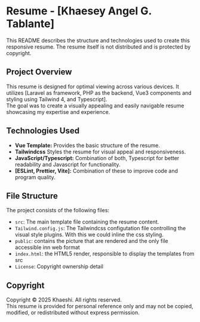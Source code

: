 # Resume - [Khaesey Angel G. Tablante]

This README describes the structure and technologies used to create this responsive resume.  The resume itself is not distributed and is protected by copyright.


## Project Overview

This resume is designed for optimal viewing across various devices. It utilizes [Laravel as framework, PHP as the backend, Vue3 components and styling using Tailwind 4, and Typescript].  
The goal was to create a visually appealing and easily navigable resume showcasing my expertise and experience.


## Technologies Used

* **Vue Template:**  Provides the basic structure of the resume.
* **Tailwindcss**  Styles the resume for visual appeal and responsiveness.  
* **JavaScript/Typescript:**  Combination of both, Typescript for better readability and Javascript for functionality.
* **[ESLint, Prettier, Vite]:** Combination of these to improve code and program quality.


## File Structure

The project consists of the following files:

* `src`: The main template file containing the resume content.
* `Tailwind.config.js`:  The Tailwindcss configutation file controlling the visual style plugins. With this we could inline the css styling.
* `public`: contains the picture that are rendered and the only file accessible inn web format
* `index.html`: the HTML5 render, responsible to display the templates from src
* `License`: Copyright ownership detail


## Copyright

Copyright © 2025 Khaeshi. All rights reserved.  
This resume is provided for personal reference only and may not be copied, modified, or redistributed without express permission.


